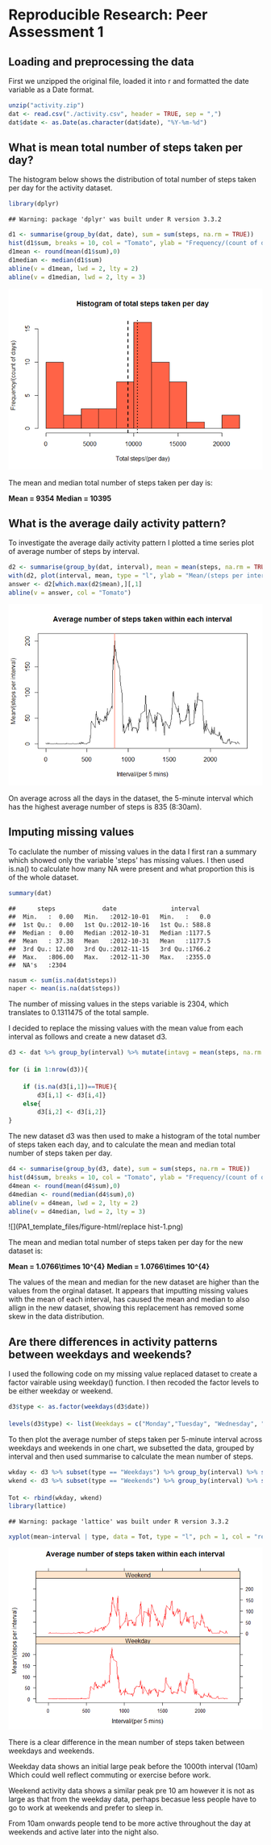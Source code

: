 # Reproducible Research: Peer Assessment 1


## Loading and preprocessing the data

First we unzipped the original file, loaded it into r and formatted the date variable as a Date format.


```r
unzip("activity.zip")
dat <- read.csv("./activity.csv", header = TRUE, sep = ",")
dat$date <- as.Date(as.character(dat$date), "%Y-%m-%d")
```

## What is mean total number of steps taken per day?

The histogram below shows the distribution of total number of steps taken per day for the activity dataset.


```r
library(dplyr)
```

```
## Warning: package 'dplyr' was built under R version 3.3.2
```

```r
d1 <- summarise(group_by(dat, date), sum = sum(steps, na.rm = TRUE))
hist(d1$sum, breaks = 10, col = "Tomato", ylab = "Frequency/(count of days)", xlab = "Total steps/(per day)", main = "Histogram of total steps taken per day")
d1mean <- round(mean(d1$sum),0)
d1median <- median(d1$sum)
abline(v = d1mean, lwd = 2, lty = 2)
abline(v = d1median, lwd = 2, lty = 3)
```

![](PA1_template_files/figure-html/mean_steps-1.png)<!-- -->

The mean and median total number of steps taken per day is:

**Mean = 9354**
**Median = 10395**

## What is the average daily activity pattern?

To investigate the average daily activity pattern I plotted a time series plot of average number of steps by interval. 


```r
d2 <- summarise(group_by(dat, interval), mean = mean(steps, na.rm = TRUE))
with(d2, plot(interval, mean, type = "l", ylab = "Mean/(steps per interval)", xlab = "Interval/(per 5 mins)", main = "Average number of steps taken within each interval"))
answer <- d2[which.max(d2$mean),][,1]
abline(v = answer, col = "Tomato")
```

![](PA1_template_files/figure-html/average(activity)-1.png)<!-- -->

On average across all the days in the dataset, the 5-minute interval which has the highest average number of steps is 835 (8:30am).

## Imputing missing values

To caclulate the number of missing values in the data I first ran a summary which showed only the variable 'steps' has missing values. I then used is.na() to calculate how many NA were present and what proportion this is of the whole dataset.


```r
summary(dat)
```

```
##      steps             date               interval     
##  Min.   :  0.00   Min.   :2012-10-01   Min.   :   0.0  
##  1st Qu.:  0.00   1st Qu.:2012-10-16   1st Qu.: 588.8  
##  Median :  0.00   Median :2012-10-31   Median :1177.5  
##  Mean   : 37.38   Mean   :2012-10-31   Mean   :1177.5  
##  3rd Qu.: 12.00   3rd Qu.:2012-11-15   3rd Qu.:1766.2  
##  Max.   :806.00   Max.   :2012-11-30   Max.   :2355.0  
##  NA's   :2304
```

```r
nasum <- sum(is.na(dat$steps))
naper <- mean(is.na(dat$steps))
```

The number of missing values in the steps variable is 2304, which translates to 0.1311475 of the total sample. 

I decided to replace the missing values with the mean value from each interval as follows and create a new dataset d3.


```r
d3 <- dat %>% group_by(interval) %>% mutate(intavg = mean(steps, na.rm = TRUE))

for (i in 1:nrow(d3)){
    
    if (is.na(d3[i,1])==TRUE){
        d3[i,1] <- d3[i,4]}
    else{
        d3[i,2] <- d3[i,2]}
}
```

The new dataset d3 was then used to make a histogram of the total number of steps taken each day, and to calculate the mean and median total number of steps taken per day.


```r
d4 <- summarise(group_by(d3, date), sum = sum(steps, na.rm = TRUE))
hist(d4$sum, breaks = 10, col = "Tomato", ylab = "Frequency/(count of days)", xlab = "Total steps/(per day)", main = "Histogram of total steps taken per day (Missings replaced)")
d4mean <- round(mean(d4$sum),0)
d4median <- round(median(d4$sum),0)
abline(v = d4mean, lwd = 2, lty = 2)
abline(v = d4median, lwd = 2, lty = 3)
```

![](PA1_template_files/figure-html/replace hist-1.png)<!-- -->

The mean and median total number of steps taken per day for the new dataset is:

**Mean = 1.0766\times 10^{4}**
**Median = 1.0766\times 10^{4}**

The values of the mean and median for the new dataset are higher than the values from the orginal dataset. It appears that imputting missing values with the mean of each interval, has caused the mean and median to also allign in the new dataset, showing this replacement has removed some skew in the data distribution.

## Are there differences in activity patterns between weekdays and weekends?

I used the following code on my missing value replaced dataset to create a factor vairable using weekday() function.  I then recoded the factor levels to be either weekday or weekend.


```r
d3$type <- as.factor(weekdays(d3$date))

levels(d3$type) <- list(Weekdays = c("Monday","Tuesday", "Wednesday", "Thursday", "Friday"), Weekends = c("Saturday","Sunday"))
```

To then plot the average number of steps taken per 5-minute interval across weekdays and weekends in one chart, we subsetted the data, grouped by interval and then used summarise to calculate the mean number of steps.


```r
wkday <- d3 %>% subset(type == "Weekdays") %>% group_by(interval) %>% summarise(mean = mean(steps, na.rm = TRUE)) %>% mutate(type = "Weekday")
wkend <- d3 %>% subset(type == "Weekends") %>% group_by(interval) %>% summarise(mean = mean(steps, na.rm = TRUE)) %>% mutate(type = "Weekend")

Tot <- rbind(wkday, wkend)
library(lattice)
```

```
## Warning: package 'lattice' was built under R version 3.3.2
```

```r
xyplot(mean~interval | type, data = Tot, type = "l", pch = 1, col = "red", layout = c(1,2), ylab = "Mean/(steps per interval)", xlab = "Interval/(per 5 mins)", main = "Average number of steps taken within each interval")
```

![](PA1_template_files/figure-html/weekdayendplot-1.png)<!-- -->

There is a clear difference in the mean number of steps taken between weekdays and weekends.  

Weekday data shows an initial large peak before the 1000th interval (10am) Which could well reflect commuting or exercise before work.  

Weekend activity data shows a similar peak pre 10 am however it is not as large as that from the weekday data, perhaps becasue less people have to go to work at weekends and prefer to sleep in. 

From 10am onwards people tend to be more active throughout the day at weekends and active later into the night also.
